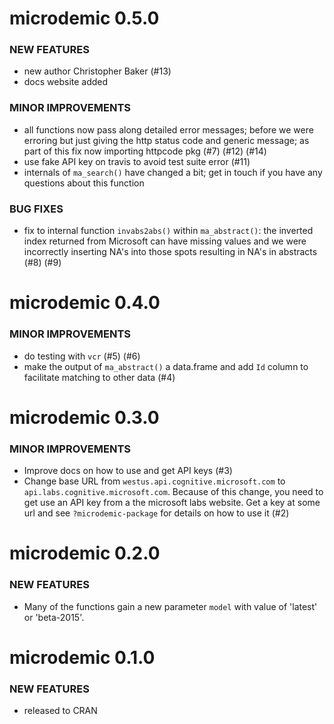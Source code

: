 microdemic 0.5.0
================

### NEW FEATURES

* new author Christopher Baker (#13)
* docs website added

### MINOR IMPROVEMENTS

* all functions now pass along detailed error messages; before we were erroring but just giving the http status code and generic message; as part of this fix now importing httpcode pkg (#7) (#12) (#14)
* use fake API key on travis to avoid test suite error (#11)
* internals of `ma_search()` have changed a bit; get in touch if you have any questions about this function

### BUG FIXES

* fix to internal function `invabs2abs()` within `ma_abstract()`: the inverted index returned from Microsoft can have missing values and we were incorrectly inserting NA's into those spots resulting in NA's in abstracts (#8) (#9)

microdemic 0.4.0
================

### MINOR IMPROVEMENTS

* do testing with `vcr` (#5) (#6)
* make the output of `ma_abstract()` a data.frame and add `Id` column to 
facilitate matching to other data (#4)

microdemic 0.3.0
================

### MINOR IMPROVEMENTS

* Improve docs on how to use and get API keys (#3)
* Change base URL from `westus.api.cognitive.microsoft.com` to `api.labs.cognitive.microsoft.com`. Because of this change, you need to get use an API key from a the microsoft labs website. Get a key at some url and see `?microdemic-package` for details on how to use it (#2)


microdemic 0.2.0
================

### NEW FEATURES

* Many of the functions gain a new parameter `model` with value of 
'latest' or 'beta-2015'. 


microdemic 0.1.0
================

### NEW FEATURES

* released to CRAN
